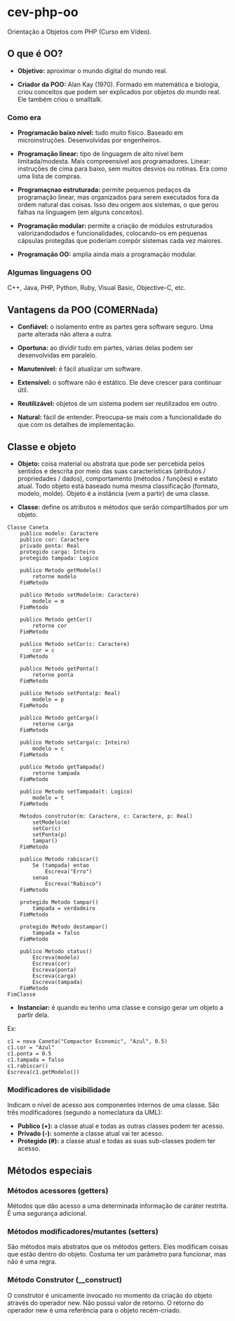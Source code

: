 # cev-php-oo
Orientação a Objetos com PHP (Curso em Vídeo).

## O que é OO?
- **Objetivo:** aproximar o mundo digital do mundo real.

- **Criador da POO:** Alan Kay (1970). Formado em matemática e biologia, criou conceitos que podem ser explicados por objetos do mundo real. Ele também criou o smalltalk.

### Como era
- **Programacão baixo nível:** tudo muito físico. Baseado em microinstruções. Desenvolvidas por engenheiros.

- **Programação linear:** tipo de linguagem de alto nível bem limitada/modesta. Mais compreensível aos programadores. Linear: instruções de cima para baixo, sem muitos desvios ou rotinas. Era como uma lista de compras.

- **Programaçnao estruturada:** permite pequenos pedaços da programação linear, mas organizados para serem executados fora da ordem natural das coisas. Isso deu origem aos sistemas, o que gerou falhas na linguagem (em alguns conceitos).

- **Programação modular:** permite a criação de módulos estruturados valorizandodados e funcionalidades, colocando-os em pequenas cápsulas protegdas que poderiam compôr sistemas cada vez maiores.

- **Programação OO:** amplia ainda mais a programação modular.

### Algumas linguagens OO
C++, Java, PHP, Python, Ruby, Visual Basic, Objective-C, etc.

## Vantagens da POO (COMERNada)
- **Confiável:** o isolamento entre as partes gera software seguro. Uma parte alterada não altera a outra.

- **Oportuna:** ao dividir tudo em partes, várias delas podem ser desenvolvidas em paralelo.

- **Manutenível:** é fácil atualizar um software.

- **Extensível:** o software não é estático. Ele deve crescer para continuar útil.

- **Reutilizável:** objetos de um sistema podem ser reutilizados em outro.

- **Natural:** fácil de entender. Preocupa-se mais com a funcionalidade do que com os detalhes de implementação.

## Classe e objeto
- **Objeto:** coisa material ou abstrata que pode ser percebida pelos sentidos e descrita por meio das suas características (atributos / propriedades / dados), comportamento (métodos / funções) e estato atual. Todo objeto está baseado numa mesma classificação (formato, modelo, molde). Objeto é a instância (vem a partir) de uma classe.

- **Classe:** define os atributos e métodos que serão compartilhados por um objeto.

```
Classe Caneta
    publico modelo: Caractere
    publico cor: Caractere
    privado ponta: Real
    protegido carga: Inteiro
    protegido tampada: Logico

    publico Metodo getModelo()
        retorne modelo
    FimMetodo

    publico Metodo setModelo(m: Caractere)
        modelo = m
    FimMetodo

    publico Metodo getCor()
        retorne cor
    FimMetodo

    publico Metodo setCor(c: Caractere)
        cor = c
    FimMetodo

    publico Metodo getPonta()
        retorne ponta
    FimMetodo

    publico Metodo setPonta(p: Real)
        modelo = p
    FimMetodo

    publico Metodo getCarga()
        retorne carga
    FimMetodo

    publico Metodo setCarga(c: Inteiro)
        modelo = c
    FimMetodo

    publico Metodo getTampada()
        retorne tampada
    FimMetodo

    publico Metodo setTampada(t: Logico)
        modelo = t
    FimMetodo

    Metodos construtor(m: Caractere, c: Caractere, p: Real)
        setModelo(m)
        setCor(c)
        setPonta(p)
        tampar()
    FimMetodo

    publico Metodo rabiscar()
        Se (tampada) entao
            Escreva("Erro")
        senao
            Escreva("Rabisco")
    FimMetodo

    protegido Metodo tampar()
        tampada = verdadeiro
    FimMetodo

    protegido Metodo destampar()
        tampada = falso
    FimMetodo

    publico Metodo status()
        Escreva(modelo)
        Escreva(cor)
        Escreva(ponta)
        Escreva(carga)
        Escreva(tampada)
    FimMetodo
FimClasse
```

- **Instanciar:** é quando eu tenho uma classe e consigo gerar um objeto a partir dela.

Ex: 
```
c1 = nova Caneta("Compactor Economic", "Azul", 0.5)
c1.cor = "Azul"
c1.ponta = 0.5
c1.tampada = falso
c1.rabiscar()
Escreva(c1.getModelo())
```

### Modificadores de visibilidade
Indicam o nível de acesso aos componentes internos de uma classe. São três modificadores (segundo a nomeclatura da UML):

- **Publico (+):** a classe atual e todas as outras classes podem ter acesso.
- **Privado (-):** somente a classe atual vai ter acesso.
- **Protegido (#):** a classe atual e todas as suas sub-classes podem ter acesso.

## Métodos especiais

### Métodos acessores (getters)
Métodos que dão acesso a uma determinada informação de caráter restrita. É uma segurança adicional.

### Métodos modificadores/mutantes (setters)
São métodos mais abstratos que os métodos getters. Eles modificam coisas que estão dentro do objeto. Costuma ter um parâmetro para funcionar, mas não é uma regra.

### Método Construtor (__construct)
O construtor é unicamente invocado no momento da criação do objeto através do operador new. Não possui valor de retorno. O retorno do operador new é uma referência para o objeto recém-criado.